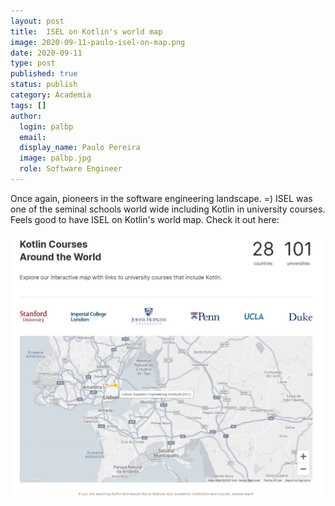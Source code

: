 ```yaml
---
layout: post
title:  ISEL on Kotlin's world map
image: 2020-09-11-paulo-isel-on-map.png
date: 2020-09-11
type: post
published: true
status: publish
category: Academia
tags: []
author:
  login: palbp
  email: 
  display_name: Paulo Pereira
  image: palbp.jpg
  role: Software Engineer
---
```


Once again, pioneers in the software engineering landscape. =) ISEL was one of the seminal schools world wide including Kotlin in university courses. Feels good to have ISEL on Kotlin's world map. Check it out here:

<a href="https://kotlinlang.org/education/" target="_blank">
  <img src="/assets/blog/2020-09-11-paulo-isel-on-map.png" width="720px">
</a>